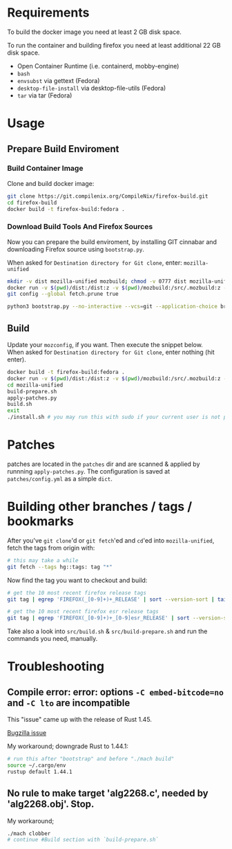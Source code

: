 # Requirements
To build the docker image you need at least 2 GB disk space.

To run the container and building firefox you need at least additional 22 GB disk space.

- Open Container Runtime (i.e. containerd, mobby-engine)
- `bash`
- `envsubst` via gettext (Fedora)
- `desktop-file-install` via desktop-file-utils (Fedora)
- `tar` via tar (Fedora)


# Usage
## Prepare Build Enviroment
### Build Container Image
Clone and build docker image:

```sh
git clone https://git.compilenix.org/CompileNix/firefox-build.git
cd firefox-build
docker build -t firefox-build:fedora .
```


### Download Build Tools And Firefox Sources
Now you can prepare the build enviroment, by installing GIT cinnabar and downloading Firefox source using `bootstrap.py`.

When asked for `Destination directory for Git clone`, enter: `mozilla-unified`

```sh
mkdir -v dist mozilla-unified mozbuild; chmod -v 0777 dist mozilla-unified mozbuild
docker run -v $(pwd)/dist:/dist:z -v $(pwd)/mozbuild:/src/.mozbuild:z -v $(pwd)/mozilla-unified:/src/mozilla-unified:z -v $(pwd)/mozconfig:/src/mozconfig:z -v $(pwd)/patches:/src/patches:z -it --rm --name firefox-build --hostname firefox-build firefox-build:fedora
git config --global fetch.prune true

python3 bootstrap.py --no-interactive --vcs=git --application-choice browser
```


## Build
Update your `mozconfig`, if you want. Then execute the snippet below. \
When asked for `Destination directory for Git clone`, enter nothing (hit enter).

```sh
docker build -t firefox-build:fedora .
docker run -v $(pwd)/dist:/dist:z -v $(pwd)/mozbuild:/src/.mozbuild:z -v $(pwd)/mozilla-unified:/src/mozilla-unified:z -v $(pwd)/mozconfig:/src/mozconfig:z -v $(pwd)/patches:/src/patches:z -it --rm --name firefox-build --hostname firefox-build firefox-build:fedora
cd mozilla-unified
build-prepare.sh
apply-patches.py
build.sh
exit
./install.sh # you may run this with sudo if your current user is not permitted to write into the installation directory (default is ~/bin/)
```


# Patches
patches are located in the `patches` dir and are scanned & applied by runnning `apply-patches.py`. The configuration is saved at `patches/config.yml` as a simple `dict`.


# Building other branches / tags / bookmarks
After you've `git clone`'d or `git fetch`'ed and `cd`'ed into `mozilla-unified`, fetch the tags from origin with:

```sh
# this may take a while
git fetch --tags hg::tags: tag "*"
```

Now find the tag you want to checkout and build:

```sh
# get the 10 most recent firefox release tags
git tag | egrep 'FIREFOX(_[0-9]+)+_RELEASE' | sort --version-sort | tail -10

# get the 10 most recent firefox esr release tags
git tag | egrep 'FIREFOX(_[0-9]+)+_[0-9]esr_RELEASE' | sort --version-sort | tail -10
```

Take also a look into `src/build.sh` & `src/build-prepare.sh` and run the commands you need, manually.


# Troubleshooting
## Compile error: error: options `-C embed-bitcode=no` and `-C lto` are incompatible
This "issue" came up with the release of Rust 1.45.

[Bugzilla issue](https://bugzilla.mozilla.org/show_bug.cgi?id=1640982)

My workaround; downgrade Rust to 1.44.1:
```sh
# run this after "bootstrap" and before "./mach build"
source ~/.cargo/env
rustup default 1.44.1
```


## No rule to make target 'alg2268.c', needed by 'alg2268.obj'. Stop.
My workaround;

```sh
./mach clobber
# continue #Build section with `build-prepare.sh`
```


